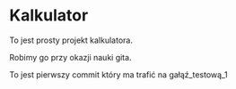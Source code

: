 # Kalkulator 

To jest prosty projekt kalkulatora. 

Robimy go przy okazji nauki gita. 

To jest pierwszy commit który ma trafić na gałąź_testową_1
